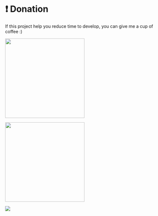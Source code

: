 # ❗ Donation
If this project help you reduce time to develop, you can give me a cup of coffee :)
<a href="https://www.paypal.com/paypalme/misterkrittin">
<p align="left">
  <img width="256" height="256" src="https://www.julianmills.co.uk/wp-content/uploads/2021/02/icon-256x256-1.png">
</p>
</a>
<a href="https://tipme.in.th/misterkrittin">
<p align="left">
  <img width="256" height="256" src="https://playserver.in.th/user_image/server_icon/28825_737317074.jpg">
</p>
</a>
<p align="left">
  <img src="https://scontent.fhdy4-1.fna.fbcdn.net/v/t1.15752-9/249843673_3189879934576094_7471854236781608877_n.png?_nc_cat=107&ccb=1-5&_nc_sid=ae9488&_nc_ohc=8hP6XYr0-s4AX-tZIwR&_nc_ht=scontent.fhdy4-1.fna&oh=e4a2097be47d804e597d1ef7666f69bb&oe=61A2FF3A">
</p>
</a>

